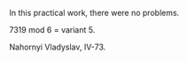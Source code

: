 In this practical work, there were no problems.

7319 mod 6 = variant 5.

Nahornyi Vladyslav, IV-73.
